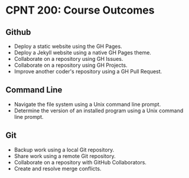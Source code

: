 # CPNT 200: Course Outcomes
## Github
- Deploy a static website using the GH Pages.
- Deploy a Jekyll website using a native GH Pages theme.
- Collaborate on a repository using GH Issues.
- Collaborate on a repository using GH Projects.
- Improve another coder's repository using a GH Pull Request.

## Command Line
- Navigate the file system using a Unix command line prompt.
- Determine the version of an installed program using a Unix command line prompt.

## Git
- Backup work using a local Git repository.
- Share work using a remote Git repository.
- Collaborate on a repository with GitHub Collaborators.
- Create and resolve merge conflicts.